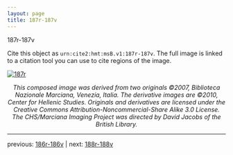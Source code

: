 ```yaml
---
layout: page
title: 187r-187v
---
```


187r-187v

Cite this object as `urn:cite2:hmt:msB.v1:187r-187v`. The full image is linked to a citation tool you can use to cite regions of the image.

[![187r](http://www.homermultitext.org/iipsrv?IIIF=/project/homer/pyramidal/deepzoom/hmt/vbbifolio/v1/vb_186v_187r.tif/full/800,/0/default.jpg)](http://www.homermultitext.org/ict2/?urn=urn:cite2:hmt:vbbifolio.v1:vb_186v_187r) 

<p style="text-align: center; font-style: italic;">This composed image was derived from two originals ©2007, Biblioteca Nazionale Marciana, Venezia, Italia. The derivative images are ©2010, Center for Hellenic Studies. Originals and derivatives are licensed under the Creative Commons Attribution-Noncommercial-Share Alike 3.0 License. The CHS/Marciana Imaging Project was directed by David Jacobs of the British Library.</p>

---

previous: [186r-186v](../186r-186v/) | next: [188r-188v](../188r-188v/)